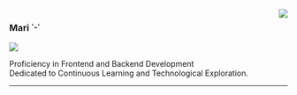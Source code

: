 <img align='right' src="https://github-readme-stats.vercel.app/api?username=marikae23&show_icons=true&title_color=783c00&text_color=af552e&icon_color=783c00&bg_color=f8efd4&cache_seconds=2300">

### Mari ˙ᵕ˙

<img src="https://img.shields.io/static/v1?label=Overview&message=Mari&color=f8efd4&style=for-the-badge&logo=GitHub">

<p> Proficiency in Frontend and Backend Development <br/> Dedicated to Continuous Learning and Technological Exploration.</p>

<hr>
